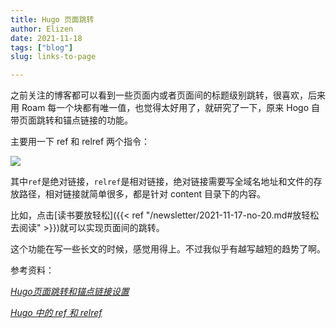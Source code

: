 ```yaml
---
title: Hugo 页面跳转
author: Elizen
date: 2021-11-18
tags: ["blog"]
slug: links-to-page

---
```


之前关注的博客都可以看到一些页面内或者页面间的标题级别跳转，很喜欢，后来用 Roam 每一个块都有唯一值，也觉得太好用了，就研究了一下，原来 Hogo 自带页面跳转和锚点链接的功能。

主要用一下 ref 和 relref 两个指令：

![](https://tva1.sinaimg.cn/large/008i3skNly1gwjrf56izzj30j80cgglz.jpg)

其中`ref`是绝对链接，`relref`是相对链接，绝对链接需要写全域名地址和文件的存放路径，相对链接就简单很多，都是针对 content 目录下的内容。

比如，点击[读书要放轻松]({{< ref "/newsletter/2021-11-17-no-20.md#放轻松去阅读" >}})就可以实现页面间的跳转。

这个功能在写一些长文的时候，感觉用得上。不过我似乎有越写越短的趋势了啊。

参考资料：

*[Hugo页面跳转和锚点链接设置](https://455545.xyz/post/2020-5-17-Hugo页面跳转和锚点链接设置/)*

*[Hugo 中的 ref 和 relref](https://www.thisfaner.com/p/ref-relref-in-hugo/)*